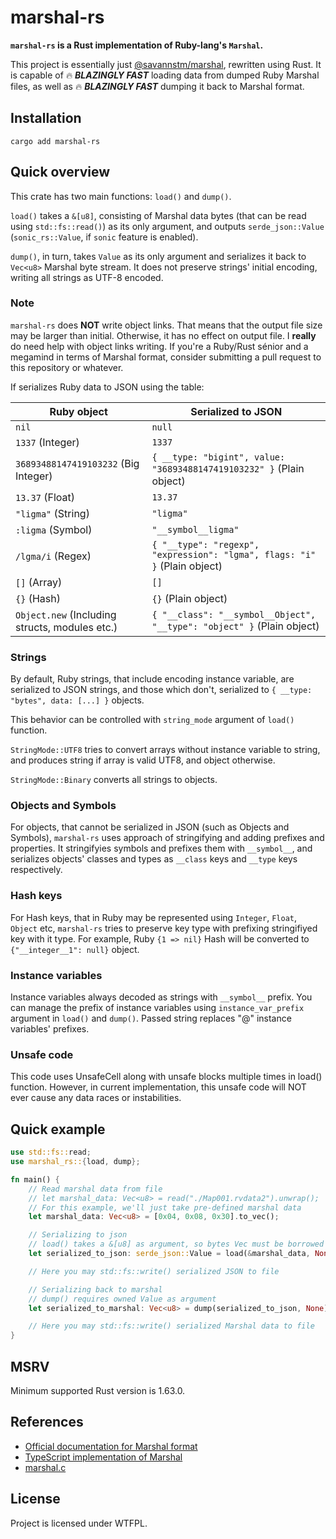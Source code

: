 # marshal-rs

**`marshal-rs` is a Rust implementation of Ruby-lang's `Marshal`.**

This project is essentially just [@savannstm/marshal](https://github.com/savannstm/marshal), rewritten using Rust.
It is capable of :fire: **_BLAZINGLY FAST_** loading data from dumped Ruby Marshal files, as well as :fire: **_BLAZINGLY FAST_** dumping it back to Marshal format.

## Installation

`cargo add marshal-rs`

## Quick overview

This crate has two main functions: `load()` and `dump()`.

`load()` takes a `&[u8]`, consisting of Marshal data bytes (that can be read using `std::fs::read()`) as its only argument, and outputs `serde_json::Value` (`sonic_rs::Value`, if `sonic` feature is enabled).

`dump()`, in turn, takes `Value` as its only argument and serializes it back to `Vec<u8>` Marshal byte stream. It does not preserve strings' initial encoding, writing all strings as UTF-8 encoded.

### Note

`marshal-rs` does **NOT** write object links. That means that the output file size may be larger than initial. Otherwise, it has no effect on output file. I **really** do need help with object links writing. If you're a Ruby/Rust sénior and a megamind in terms of Marshal format, consider submitting a pull request to this repository or whatever.

If serializes Ruby data to JSON using the table:

| Ruby object                                    | Serialized to JSON                                                        |
| ---------------------------------------------- | ------------------------------------------------------------------------- |
| `nil`                                          | `null`                                                                    |
| `1337` (Integer)                               | `1337`                                                                    |
| `36893488147419103232` (Big Integer)           | `{ __type: "bigint", value: "36893488147419103232" }` (Plain object)      |
| `13.37` (Float)                                | `13.37`                                                                   |
| `"ligma"` (String)                             | `"ligma"`                                                                 |
| `:ligma` (Symbol)                              | `"__symbol__ligma"`                                                       |
| `/lgma/i` (Regex)                              | `{ "__type": "regexp", "expression": "lgma", flags: "i" }` (Plain object) |
| `[]` (Array)                                   | `[]`                                                                      |
| `{}` (Hash)                                    | `{}` (Plain object)                                                       |
| `Object.new` (Including structs, modules etc.) | `{ "__class": "__symbol__Object", "__type": "object" }` (Plain object)    |

### Strings

By default, Ruby strings, that include encoding instance variable, are serialized to JSON strings, and those which don't, serialized to `{ __type: "bytes", data: [...] }` objects.

This behavior can be controlled with `string_mode` argument of `load()` function.

`StringMode::UTF8` tries to convert arrays without instance variable to string, and produces string if array is valid UTF8, and object otherwise.

`StringMode::Binary` converts all strings to objects.

### Objects and Symbols

For objects, that cannot be serialized in JSON (such as Objects and Symbols), `marshal-rs` uses approach of stringifying and adding prefixes and properties. It stringifyies symbols and prefixes them with `__symbol__`, and serializes objects' classes and types as `__class` keys and `__type` keys respectively.

### Hash keys

For Hash keys, that in Ruby may be represented using `Integer`, `Float`, `Object` etc, `marshal-rs` tries to preserve key type with prefixing stringifiyed key with it type. For example, Ruby `{1 => nil}` Hash will be converted to `{"__integer__1": null}` object.

### Instance variables

Instance variables always decoded as strings with `__symbol__` prefix.
You can manage the prefix of instance variables using `instance_var_prefix` argument in `load()` and `dump()`. Passed string replaces "@" instance variables' prefixes.

### Unsafe code

This code uses UnsafeCell along with unsafe blocks multiple times in load() function.
However, in current implementation, this unsafe code will NOT ever cause any data races or instabilities.

## Quick example

```rust
use std::fs::read;
use marshal_rs::{load, dump};

fn main() {
    // Read marshal data from file
    // let marshal_data: Vec<u8> = read("./Map001.rvdata2").unwrap();
    // For this example, we'll just take pre-defined marshal data
    let marshal_data: Vec<u8> = [0x04, 0x08, 0x30].to_vec();

    // Serializing to json
    // load() takes a &[u8] as argument, so bytes Vec must be borrowed
    let serialized_to_json: serde_json::Value = load(&marshal_data, None, None).unwrap();

    // Here you may std::fs::write() serialized JSON to file

    // Serializing back to marshal
    // dump() requires owned Value as argument
    let serialized_to_marshal: Vec<u8> = dump(serialized_to_json, None);

    // Here you may std::fs::write() serialized Marshal data to file
}
```

## MSRV

Minimum supported Rust version is 1.63.0.

## References

-   [Official documentation for Marshal format](https://docs.ruby-lang.org/en/master/marshal_rdoc.html)
-   [TypeScript implementation of Marshal](https://github.com/hyrious/marshal)
-   [marshal.c](https://github.com/ruby/ruby/blob/master/marshal.c)

## License

Project is licensed under WTFPL.
